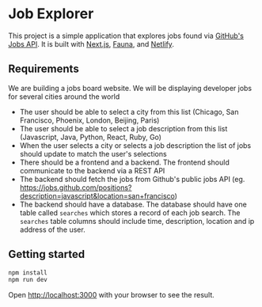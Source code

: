 # Job Explorer

This project is a simple application that explores jobs found via [GitHub's Jobs API](https://jobs.github.com/api). It is built with [Next.js](https://nextjs.org/), [Fauna](https://fauna.com), and [Netlify](https://netlify.com/).

## Requirements
We are building a jobs board website. We will be displaying developer jobs for several cities around the world
 - The user should be able to select a city from this list (Chicago, San Francisco, Phoenix, London, Beijing, Paris)
 - The user should be able to select a job description from this list (Javascript, Java, Python, React, Ruby, Go)
 - When the user selects a city or selects a job description the list of jobs should update to match the user's selections
 - There should be a frontend and a backend. The frontend should communicate to the backend via a REST API
 - The backend should fetch the jobs from Github's public jobs API (eg. https://jobs.github.com/positions?description=javascript&location=san+francisco)
 - The backend should have a database. The database should have one table called `searches` which stores a record of each job search. The `searches` table columns should include time, description, location and ip address of the user.

## Getting started
```bash
npm install
npm run dev
```

Open [http://localhost:3000](http://localhost:3000) with your browser to see the result.
